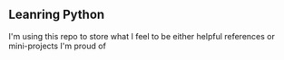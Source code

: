 ## Leanring Python
I'm using this repo to store what I feel to be either helpful references or mini-projects I'm proud of
